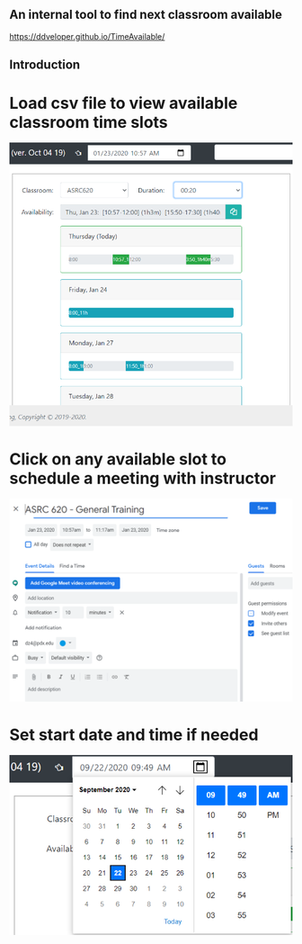 ## An internal tool to find next classroom available
https://ddveloper.github.io/TimeAvailable/

## Introduction

# Load csv file to view available classroom time slots
![Load](images/Load.png)

# Click on any available slot to schedule a meeting with instructor
![Schedule](images/schedule.png)

# Set start date and time if needed
![Date](images/date.png)

